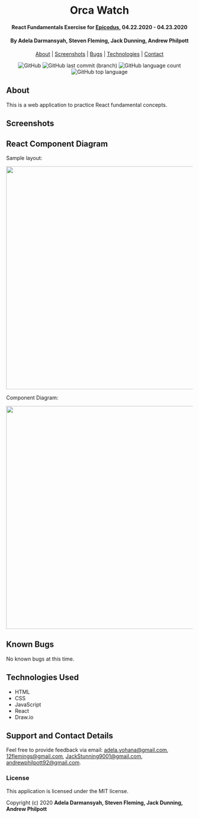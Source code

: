 <div align=center>

# Orca Watch

#### React Fundamentals Exercise for [Epicodus](https://www.epicodus.com/), 04.22.2020 - 04.23.2020

#### By **Adela Darmansyah, Steven Fleming, Jack Dunning, Andrew Philpott**

[About](#About) | [Screenshots](#Screenshots) | [Bugs](#Known-Bugs) | [Technologies](#Technologies-Used) | [Contact](#Support-and-Contact-Details)

![GitHub](https://img.shields.io/github/license/ayohana/orca-watch?color=%23DE98B2&style=for-the-badge) ![GitHub last commit (branch)](https://img.shields.io/github/last-commit/ayohana/orca-watch/master?color=%23DE98B2&style=for-the-badge) ![GitHub language count](https://img.shields.io/github/languages/count/ayohana/orca-watch?color=%23DE98B2&style=for-the-badge) ![GitHub top language](https://img.shields.io/github/languages/top/ayohana/orca-watch?color=%23DE98B2&style=for-the-badge)

</div>

## About

This is a web application to practice React fundamental concepts.

## Screenshots

## React Component Diagram

Sample layout:

<img style="width:600px" src="./public/OrcaWatchReact.png">

Component Diagram:

<img style="width:600px" src="./public/ComponentDiagram.png">

## Known Bugs

No known bugs at this time.

## Technologies Used

- HTML
- CSS
- JavaScript
- React
- Draw.io

## Support and Contact Details

Feel free to provide feedback via email: adela.yohana@gmail.com, 12flemings@gmail.com, JackStunning9001@gmail.com, andrewphilpott92@gmail.com.

### License

This application is licensed under the MIT license.

Copyright (c) 2020 **Adela Darmansyah, Steven Fleming, Jack Dunning, Andrew Philpott**
